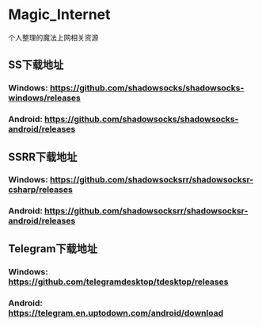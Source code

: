 # Magic_Internet
个人整理的魔法上网相关资源
## SS下载地址
### Windows: https://github.com/shadowsocks/shadowsocks-windows/releases
### Android: https://github.com/shadowsocks/shadowsocks-android/releases

## SSRR下载地址
### Windows: https://github.com/shadowsocksrr/shadowsocksr-csharp/releases
### Android: https://github.com/shadowsocksrr/shadowsocksr-android/releases

## Telegram下载地址
### Windows: https://github.com/telegramdesktop/tdesktop/releases
### Android: https://telegram.en.uptodown.com/android/download
